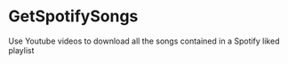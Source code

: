 # GetSpotifySongs
Use Youtube videos to download all the songs contained in a Spotify liked playlist
